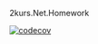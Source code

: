2kurs.Net.Homework

[![codecov](https://codecov.io/gh/MaratElagin/2kurs.Net.Homework/branch/main/graph/badge.svg?token=EGOT9U4EKN)](https://codecov.io/gh/MaratElagin/2kurs.Net.Homework)
